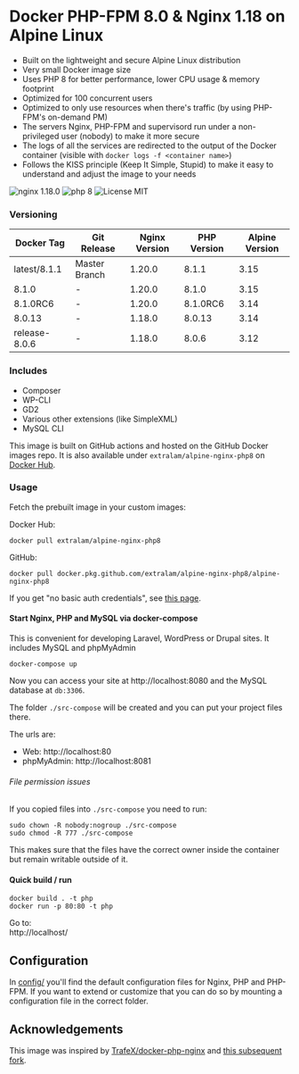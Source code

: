# Docker PHP-FPM 8.0 & Nginx 1.18 on Alpine Linux

* Built on the lightweight and secure Alpine Linux distribution
* Very small Docker image size 
* Uses PHP 8 for better performance, lower CPU usage & memory footprint
* Optimized for 100 concurrent users
* Optimized to only use resources when there's traffic (by using PHP-FPM's on-demand PM)
* The servers Nginx, PHP-FPM and supervisord run under a non-privileged user (nobody) to make it more secure
* The logs of all the services are redirected to the output of the Docker container (visible with `docker logs -f <container name>`)
* Follows the KISS principle (Keep It Simple, Stupid) to make it easy to understand and adjust the image to your needs

![nginx 1.18.0](https://img.shields.io/badge/nginx-1.18-brightgreen.svg)
![php 8](https://img.shields.io/badge/php-8-brightgreen.svg)
![License MIT](https://img.shields.io/badge/license-MIT-blue.svg)

### Versioning
| Docker Tag | Git Release | Nginx Version | PHP Version | Alpine Version |
|-----|-------|-----|--------|--------|
| latest/8.1.1 | Master Branch |1.20.0 | 8.1.1 | 3.15 |
| 8.1.0 | - |1.20.0 | 8.1.0 | 3.15 |
| 8.1.0RC6 | - |1.20.0 | 8.1.0RC6 | 3.14 |
| 8.0.13 | - |1.18.0 | 8.0.13 | 3.14 |
| release-8.0.6 | - |1.18.0 | 8.0.6 | 3.12 |


### Includes

* Composer
* WP-CLI
* GD2
* Various other extensions (like SimpleXML)
* MySQL CLI

This image is built on GitHub actions and hosted on the GitHub Docker images repo. It is also available under `extralam/alpine-nginx-php8` on [Docker Hub](https://hub.docker.com/r/extralam/alpine-nginx-php8).

### Usage

Fetch the prebuilt image in your custom images:

Docker Hub:

```
docker pull extralam/alpine-nginx-php8
```

GitHub:
```
docker pull docker.pkg.github.com/extralam/alpine-nginx-php8/alpine-nginx-php8
```

If you get "no basic auth credentials", see [this page](https://docs.github.com/en/free-pro-team@latest/packages/using-github-packages-with-your-projects-ecosystem/configuring-docker-for-use-with-github-packages).

#### Start Nginx, PHP and MySQL via docker-compose

This is convenient for developing Laravel, WordPress or Drupal sites. It includes MySQL and phpMyAdmin

```
docker-compose up
```

Now you can access your site at http://localhost:8080 and the MySQL database at `db:3306`.

The folder `./src-compose` will be created and you can put your project files there.

The urls are:
* Web: http://localhost:80
* phpMyAdmin: http://localhost:8081

###### File permission issues

If you copied files into `./src-compose` you need to run:

```
sudo chown -R nobody:nogroup ./src-compose
sudo chmod -R 777 ./src-compose
```

This makes sure that the files have the correct owner inside the container but remain writable outside of it.

#### Quick build / run

```
docker build . -t php 
docker run -p 80:80 -t php
```

Go to:  
http://localhost/

## Configuration
In [config/](config/) you'll find the default configuration files for Nginx, PHP and PHP-FPM.
If you want to extend or customize that you can do so by mounting a configuration file in the correct folder.

## Acknowledgements

This image was inspired by [TrafeX/docker-php-nginx](https://github.com/TrafeX/docker-php-nginx) and [this subsequent fork](https://github.com/khromov/docker-php-nginx).
